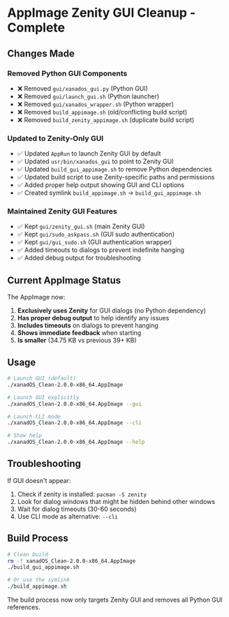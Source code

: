 # AppImage Zenity GUI Cleanup - Complete

## Changes Made

### Removed Python GUI Components
- ❌ Removed `gui/xanados_gui.py` (Python GUI)
- ❌ Removed `gui/launch_gui.sh` (Python launcher)
- ❌ Removed `gui/xanados_wrapper.sh` (Python wrapper)
- ❌ Removed `build_appimage.sh` (old/conflicting build script)
- ❌ Removed `build_zenity_appimage.sh` (duplicate build script)

### Updated to Zenity-Only GUI
- ✅ Updated `AppRun` to launch Zenity GUI by default
- ✅ Updated `usr/bin/xanados_gui` to point to Zenity GUI
- ✅ Updated `build_gui_appimage.sh` to remove Python dependencies
- ✅ Updated build script to use Zenity-specific paths and permissions
- ✅ Added proper help output showing GUI and CLI options
- ✅ Created symlink `build_appimage.sh` -> `build_gui_appimage.sh`

### Maintained Zenity GUI Features
- ✅ Kept `gui/zenity_gui.sh` (main Zenity GUI)
- ✅ Kept `gui/sudo_askpass.sh` (GUI sudo authentication)
- ✅ Kept `gui/gui_sudo.sh` (GUI authentication wrapper)
- ✅ Added timeouts to dialogs to prevent indefinite hanging
- ✅ Added debug output for troubleshooting

## Current AppImage Status

The AppImage now:
1. **Exclusively uses Zenity** for GUI dialogs (no Python dependency)
2. **Has proper debug output** to help identify any issues
3. **Includes timeouts** on dialogs to prevent hanging
4. **Shows immediate feedback** when starting
5. **Is smaller** (34.75 KB vs previous 39+ KB)

## Usage

```bash
# Launch GUI (default)
./xanadOS_Clean-2.0.0-x86_64.AppImage

# Launch GUI explicitly
./xanadOS_Clean-2.0.0-x86_64.AppImage --gui

# Launch CLI mode
./xanadOS_Clean-2.0.0-x86_64.AppImage --cli

# Show help
./xanadOS_Clean-2.0.0-x86_64.AppImage --help
```

## Troubleshooting

If GUI doesn't appear:
1. Check if zenity is installed: `pacman -S zenity`
2. Look for dialog windows that might be hidden behind other windows
3. Wait for dialog timeouts (30-60 seconds) 
4. Use CLI mode as alternative: `--cli`

## Build Process

```bash
# Clean build
rm -f xanadOS_Clean-2.0.0-x86_64.AppImage
./build_gui_appimage.sh

# Or use the symlink
./build_appimage.sh
```

The build process now only targets Zenity GUI and removes all Python GUI references.
